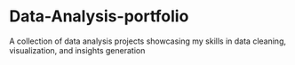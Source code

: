 # Data-Analysis-portfolio
A collection of data analysis projects showcasing my skills in data cleaning, visualization, and insights generation 
